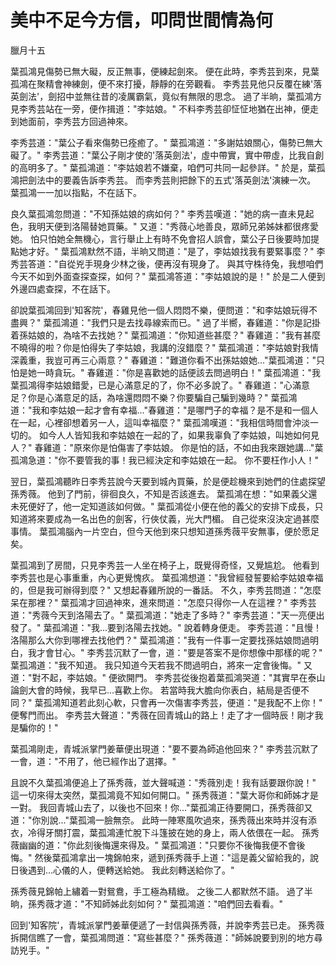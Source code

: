 # 美中不足今方信，叩問世間情為何

臘月十五

葉孤鴻見傷勢已無大礙，反正無事，便練起劍來。 便在此時，李秀芸到來，見葉孤鴻在聚精會神練劍，便不來打擾，靜靜的在旁觀看。 李秀芸見他只反覆在練'落英劍法'，劍招中並無往昔的凌厲霸氣，竟似有無限的思念。 過了半晌，葉孤鴻方見李秀芸站在一旁，便作揖道："李姑娘。" 不料李秀芸卻怔怔地猶在出神，便走到她面前，李秀芸方回過神來。

李秀芸道："葉公子看來傷勢已痊癒了。" 葉孤鴻道："多謝姑娘關心，傷勢已無大礙了。" 李秀芸道："葉公子剛才使的'落英劍法'，虛中帶實，實中帶虛，比我自創的高明多了。" 葉孤鴻道："李姑娘若不嫌棄，咱們可共同一起參詳。" 於是，葉孤鴻把劍法中的要義告訴李秀芸。 而李秀芸則把餘下的五式'落英劍法'演練一次。 葉孤鴻一一加以指點，不在話下。

良久葉孤鴻忽問道："不知孫姑娘的病如何？" 李秀芸嘆道："她的病一直未見起色，我明天便到洛陽替她買藥。" 又道："秀薇心地善良，眾師兄弟姊妹都很疼愛她。 怕只怕她全無機心，言行舉止上有時不免會招人誤會，葉公子日後要時加提點她才好。" 葉孤鴻默然不語，半晌又問道："是了，李姑娘找我有要緊事麼？" 李秀芸答道："自從兇手現身少林之後，便再沒有現身了。 與其守株待兔，我想咱們今天不如到外面查探查探，如何？" 葉孤鴻答道："李姑娘說的是！" 於是二人便到外邊四處查探，不在話下。

卻說葉孤鴻回到'知客院'，春雞見他一個人悶悶不樂，便問道："和李姑娘玩得不盡興？" 葉孤鴻道："我們只是去找尋線索而已。" 過了半嚮，春雞道："你是記掛着孫姑娘的，為啥不去找她？" 葉孤鴻道："你知道些甚麼？" 春雞道："我有甚麼不曉得的啦？你是怕得失了李姑娘，我講的沒錯麼？" 葉孤鴻道："李姑娘對我情深義重，我豈可再三心兩意？" 春雞道："難道你看不出孫姑娘她..."葉孤鴻道："只怕是她一時貪玩。" 春雞道："你是喜歡她的話便該去問過明白！" 葉孤鴻道："我葉孤鴻得李姑娘錯愛，已是心滿意足的了，你不必多說了。" 春雞道："心滿意足？你是心滿意足的話，為啥還悶悶不樂？你要騙自己騙到幾時？" 葉孤鴻道："我和李姑娘一起才會有幸福..."春雞道："是哪門子的幸福？是不是和一個人在一起，心裡卻想着另一人，這叫幸福麼？" 葉孤鴻嘆道："我相信時間會沖淡一切的。 如今人人皆知我和李姑娘在一起的了，如果我辜負了李姑娘，叫她如何見人？" 春雞道："原來你是怕傷害了李姑娘。 你是怕的話，不如由我來跟她講..."葉孤鴻急道："你不要管我的事！我已經決定和李姑娘在一起。 你不要枉作小人！"

翌日，葉孤鴻聽昨日李秀芸說今天要到城內買藥，於是便趁機來到她們的住處探望孫秀薇。 他到了門前，徘徊良久，不知是否該進去。 葉孤鴻在想："如果義父還未死便好了，他一定知道該如何做。" 葉孤鴻從小便在他的義父的安排下成長，只知道將來要成為一名出色的劍客，行俠仗義，光大門楣。 自己從來沒決定過甚麼事情。 葉孤鴻腦內一片空白，但今天他到來只想知道孫秀薇平安無事，便於愿足矣。

葉孤鴻到了房間，只見李秀芸一人坐在椅子上，既覺得奇怪，又覺尴尬。 他看到李秀芸也是心事重重，內心更覺愧疚。 葉孤鴻想道："我曾經發誓要給李姑娘幸福的，但是我可辦得到麼？" 又想起春雞所說的一番話。 不久，李秀芸問道："怎麼呆在那裡？" 葉孤鴻才回過神來，進來問道："怎麼只得你一人在這裡？" 李秀芸道："秀薇今天到洛陽去了。" 葉孤鴻道："她走了多時？" 李秀芸道："天一亮便出發了。" 葉孤鴻道："我...要到洛陽去找她。" 說着轉身便走。 李秀芸道："且慢！洛陽那么大你到哪裡去找他們？" 葉孤鴻道："我有一件事一定要找孫姑娘問過明白，我才會甘心。" 李秀芸沉默了一會，道："要是答案不是你想像中那樣的呢？" 葉孤鴻道："我不知道。 我只知道今天若我不問過明白，將來一定會後悔。" 又道："對不起，李姑娘。" 便欲開門。 李秀芸從後抱着葉孤鴻哭道："其實早在泰山論劍大會的時候，我早已...喜歡上你。 若當時我大膽向你表白，結局是否便不同？" 葉孤鴻知道若此刻心軟，只會再一次傷害李秀芸，便道："是我配不上你！" 便奪門而出。 李秀芸大聲道："秀薇在回青城山的路上！走了才一個時辰！剛才我是騙你的！"

葉孤鴻剛走，青城派掌門姜華便出現道："要不要為師追他回來？" 李秀芸沉默了一會，道："不用了，他已經作出了選擇。"

且說不久葉孤鴻便追上了孫秀薇，並大聲喊道："秀薇別走！我有話要跟你說！" 這一切來得太突然，葉孤鴻竟不知如何開口。" 孫秀薇道："葉大哥你和師姊才是一對。 我回青城山去了，以後也不回來！你..."葉孤鴻正待要開口，孫秀薇卻又道："你別說..."葉孤鴻一臉無奈。 此時一陣寒風吹過來，孫秀薇出來時并沒有添衣，冷得牙關打震，葉孤鴻連忙脫下斗篷披在她的身上，兩人依偎在一起。 孫秀薇幽幽的道："你此刻後悔還來得及。" 葉孤鴻道："只要你不後悔我便不會後悔。" 然後葉孤鴻拿出一塊錦帕來，遞到孫秀薇手上道："這是義父留給我的，說日後遇到...心儀的人，便轉送給她。 我此刻轉送給你了。"

孫秀薇見錦帕上繡着一對鴛鴦，手工極為精緻。 之後二人都默然不語。 過了半晌，孫秀薇才道："不知師姊此刻如何？" 葉孤鴻道："咱們回去看看。"

回到'知客院'，青城派掌門姜華便遞了一封信與孫秀薇，并說李秀芸已走。 孫秀薇拆開信瞧了一會，葉孤鴻問道："寫些甚麼？" 孫秀薇道："師姊說要到別的地方尋訪兇手。"
